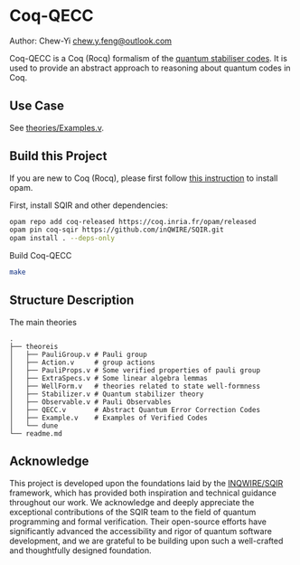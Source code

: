 # Coq-QECC

Author: Chew-Yi <chew.y.feng@outlook.com>

Coq-QECC is a Coq (Rocq) formalism of the [quantum stabiliser codes](https://qubit.guide/7-stabilisers).
It is used to provide an abstract approach to reasoning about quantum codes in Coq. 

## Use Case

See [theories/Examples.v](theories/Examples.v).

## Build this Project

If you are new to Coq (Rocq), please first follow [this instruction](https://rocq-prover.org/docs/using-opam) to install opam. 

First, install SQIR and other dependencies:

```bash
opam repo add coq-released https://coq.inria.fr/opam/released
opam pin coq-sqir https://github.com/inQWIRE/SQIR.git
opam install . --deps-only
```

Build Coq-QECC
```bash
make
```

## Structure Description

The main theories

``` shell
.
├── theoreis
│   ├── PauliGroup.v # Pauli group 
│   ├── Action.v     # group actions
│   ├── PauliProps.v # Some verified properties of pauli group
│   ├── ExtraSpecs.v # Some linear algebra lemmas
│   ├── WellForm.v   # theories related to state well-formness 
│   ├── Stabilizer.v # Quantum stabilizer theory
│   ├── Observable.v # Pauli Observables
│   ├── QECC.v       # Abstract Quantum Error Correction Codes 
│   ├── Example.v    # Examples of Verified Codes
│   └── dune
└── readme.md
```

## Acknowledge

This project is developed upon the foundations laid by the [INQWIRE/SQIR](https://github.com/inQWIRE/SQIR) framework, which has provided both inspiration and technical guidance throughout our work. 
We acknowledge and deeply appreciate the exceptional contributions of the SQIR team to the field of quantum programming and formal verification. 
Their open-source efforts have significantly advanced the accessibility and rigor of quantum software development, and we are grateful to be building upon such a well-crafted and thoughtfully designed foundation.

